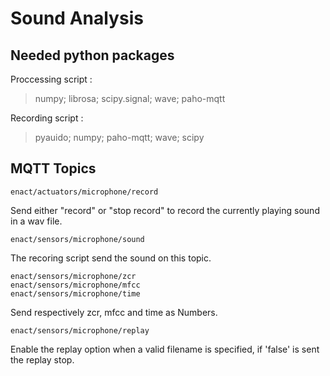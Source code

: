 # Sound Analysis

## Needed python packages

Proccessing script :

> numpy; librosa; scipy.signal; wave; paho-mqtt

Recording script :

> pyauido; numpy; paho-mqtt; wave; scipy


## MQTT Topics

    enact/actuators/microphone/record
Send either "record" or "stop record"	to record the currently playing sound in a wav file.
	
    enact/sensors/microphone/sound
The recoring script send the sound on this topic.

    enact/sensors/microphone/zcr
    enact/sensors/microphone/mfcc
    enact/sensors/microphone/time
 

   Send respectively zcr, mfcc and time as Numbers.
    
    enact/sensors/microphone/replay

 Enable the replay option when a valid filename is specified, if 'false' is sent the replay stop.








